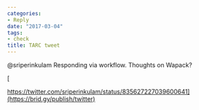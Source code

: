 ```yaml
---
categories:
- Reply
date: "2017-03-04"
tags:
- check
title: TARC tweet
---
```


@sriperinkulam Responding via workflow. Thoughts on Wapack?

[](https://twitter.com/sriperinkulam/status/835627227039600641)[](https://brid.gy/publish/twitter)

[

https://twitter.com/sriperinkulam/status/835627227039600641](https://brid.gy/publish/twitter)
